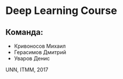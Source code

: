 # Deep Learning Course
## Команда:
* Кривоносов Михаил
* Герасимов Дмитрий
* Уваров Денис

UNN, ITMM, 2017
